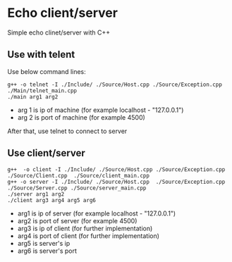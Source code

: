 # Echo client/server
Simple echo clinet/server with C++

## Use with telent
Use below command lines:

    g++ -o telnet -I ./Include/ ./Source/Host.cpp ./Source/Exception.cpp ./Main/telnet_main.cpp
    ./main arg1 arg2

* arg 1 is ip of machine (for example localhost - "127.0.0.1")
* arg 2 is port of machine (for example 4500)

After that, use telnet to connect to server

## Use client/server

    g++  -o client -I ./Include/ ./Source/Host.cpp ./Source/Exception.cpp ./Source/Client.cpp  ./Source/client_main.cpp
    g++ -o server -I ./Include/ ./Source/Host.cpp  ./Source/Exception.cpp ./Source/Server.cpp ./Source/server_main.cpp
    ./server arg1 arg2
    ./client arg3 arg4 arg5 arg6
* arg1 is ip of server (for example localhost - "127.0.0.1")
* arg2 is port of server (for example 4500)
* arg3 is ip of client (for further implementation)
* arg4 is port of client (for further implementation)
* arg5 is server's ip
* arg6 is server's port
